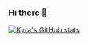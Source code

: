 ### Hi there 👋

[![Kyra's GitHub stats](https://github-readme-stats.vercel.app/api?username=kdthomas7&show_icons=true&?theme=cobalt)](https://github.com/anuraghazra/github-readme-stats)

<!--
**kdthomas7/kdthomas7** is a ✨ _special_ ✨ repository because its `README.md` (this file) appears on your GitHub profile.

Here are some ideas to get you started:

- 🔭 I’m currently working on ...
- 🌱 I’m currently learning ...
- 👯 I’m looking to collaborate on ...
- 🤔 I’m looking for help with ...
- 💬 Ask me about ...
- 📫 How to reach me: ...
- 😄 Pronouns: ...
- ⚡ Fun fact: ...
-->
